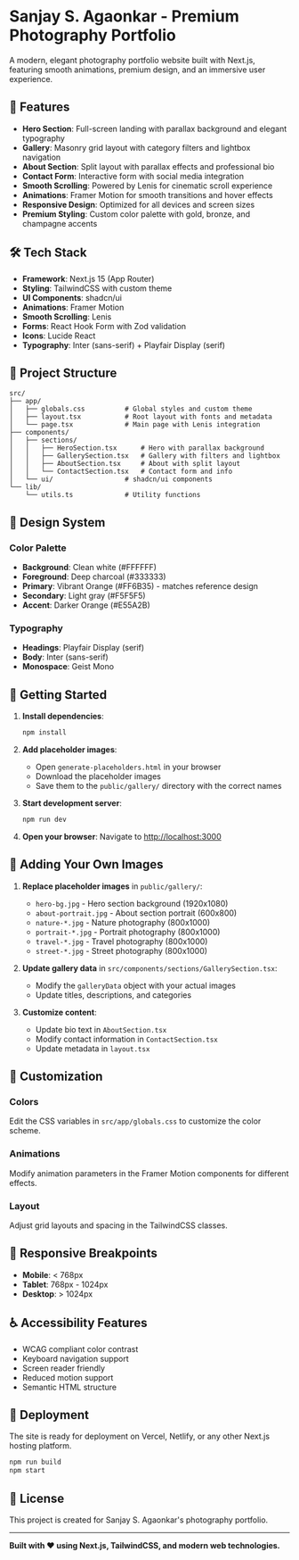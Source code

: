 # Sanjay S. Agaonkar - Premium Photography Portfolio

A modern, elegant photography portfolio website built with Next.js, featuring smooth animations, premium design, and an immersive user experience.

## 🚀 Features

- **Hero Section**: Full-screen landing with parallax background and elegant typography
- **Gallery**: Masonry grid layout with category filters and lightbox navigation
- **About Section**: Split layout with parallax effects and professional bio
- **Contact Form**: Interactive form with social media integration
- **Smooth Scrolling**: Powered by Lenis for cinematic scroll experience
- **Animations**: Framer Motion for smooth transitions and hover effects
- **Responsive Design**: Optimized for all devices and screen sizes
- **Premium Styling**: Custom color palette with gold, bronze, and champagne accents

## 🛠 Tech Stack

- **Framework**: Next.js 15 (App Router)
- **Styling**: TailwindCSS with custom theme
- **UI Components**: shadcn/ui
- **Animations**: Framer Motion
- **Smooth Scrolling**: Lenis
- **Forms**: React Hook Form with Zod validation
- **Icons**: Lucide React
- **Typography**: Inter (sans-serif) + Playfair Display (serif)

## 📁 Project Structure

```
src/
├── app/
│   ├── globals.css          # Global styles and custom theme
│   ├── layout.tsx           # Root layout with fonts and metadata
│   └── page.tsx             # Main page with Lenis integration
├── components/
│   ├── sections/
│   │   ├── HeroSection.tsx      # Hero with parallax background
│   │   ├── GallerySection.tsx   # Gallery with filters and lightbox
│   │   ├── AboutSection.tsx     # About with split layout
│   │   └── ContactSection.tsx   # Contact form and info
│   └── ui/                  # shadcn/ui components
└── lib/
    └── utils.ts             # Utility functions
```

## 🎨 Design System

### Color Palette
- **Background**: Clean white (#FFFFFF)
- **Foreground**: Deep charcoal (#333333)
- **Primary**: Vibrant Orange (#FF6B35) - matches reference design
- **Secondary**: Light gray (#F5F5F5)
- **Accent**: Darker Orange (#E55A2B)

### Typography
- **Headings**: Playfair Display (serif)
- **Body**: Inter (sans-serif)
- **Monospace**: Geist Mono

## 🚀 Getting Started

1. **Install dependencies**:
   ```bash
   npm install
   ```

2. **Add placeholder images**:
   - Open `generate-placeholders.html` in your browser
   - Download the placeholder images
   - Save them to the `public/gallery/` directory with the correct names

3. **Start development server**:
   ```bash
   npm run dev
   ```

4. **Open your browser**:
   Navigate to [http://localhost:3000](http://localhost:3000)

## 📸 Adding Your Own Images

1. **Replace placeholder images** in `public/gallery/`:
   - `hero-bg.jpg` - Hero section background (1920x1080)
   - `about-portrait.jpg` - About section portrait (600x800)
   - `nature-*.jpg` - Nature photography (800x1000)
   - `portrait-*.jpg` - Portrait photography (800x1000)
   - `travel-*.jpg` - Travel photography (800x1000)
   - `street-*.jpg` - Street photography (800x1000)

2. **Update gallery data** in `src/components/sections/GallerySection.tsx`:
   - Modify the `galleryData` object with your actual images
   - Update titles, descriptions, and categories

3. **Customize content**:
   - Update bio text in `AboutSection.tsx`
   - Modify contact information in `ContactSection.tsx`
   - Update metadata in `layout.tsx`

## 🎯 Customization

### Colors
Edit the CSS variables in `src/app/globals.css` to customize the color scheme.

### Animations
Modify animation parameters in the Framer Motion components for different effects.

### Layout
Adjust grid layouts and spacing in the TailwindCSS classes.

## 📱 Responsive Breakpoints

- **Mobile**: < 768px
- **Tablet**: 768px - 1024px
- **Desktop**: > 1024px

## ♿ Accessibility Features

- WCAG compliant color contrast
- Keyboard navigation support
- Screen reader friendly
- Reduced motion support
- Semantic HTML structure

## 🚀 Deployment

The site is ready for deployment on Vercel, Netlify, or any other Next.js hosting platform.

```bash
npm run build
npm start
```

## 📄 License

This project is created for Sanjay S. Agaonkar's photography portfolio.

---

**Built with ❤️ using Next.js, TailwindCSS, and modern web technologies.**